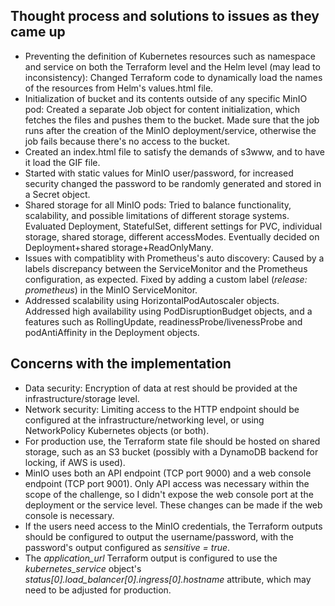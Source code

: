 ## Thought process and solutions to issues as they came up

* Preventing the definition of Kubernetes resources such as namespace and service on both the Terraform level and the Helm level (may lead to inconsistency): Changed Terraform code to dynamically load the names of the resources from Helm's values.html file.  
* Initialization of bucket and its contents outside of any specific MinIO pod: Created a separate Job object for content initialization, which fetches the files and pushes them to the bucket. Made sure that the job runs after the creation of the MinIO deployment/service, otherwise the job fails because there's no access to the bucket.
* Created an index.html file to satisfy the demands of s3www, and to have it load the GIF file.
* Started with static values for MinIO user/password, for increased security changed the password to be randomly generated and stored in a Secret object.
* Shared storage for all MinIO pods: Tried to balance functionality, scalability, and possible limitations of different storage systems. Evaluated Deployment, StatefulSet, different settings for PVC, individual storage, shared storage, different accessModes. Eventually decided on Deployment+shared storage+ReadOnlyMany.
* Issues with compatiblity with Prometheus's auto discovery: Caused by a labels discrepancy between the ServiceMonitor and the Prometheus configuration, as expected. Fixed by adding a custom label (*release: prometheus*) in the MinIO ServiceMonitor.
* Addressed scalability using HorizontalPodAutoscaler objects. Addressed high availability using PodDisruptionBudget objects, and a features such as RollingUpdate, readinessProbe/livenessProbe and podAntiAffinity in the Deployment objects.

## Concerns with the implementation

* Data security: Encryption of data at rest should be provided at the infrastructure/storage level.
* Network security: Limiting access to the HTTP endpoint should be configured at the infrastructure/networking level, or using NetworkPolicy Kubernetes objects (or both).
* For production use, the Terraform state file should be hosted on shared storage, such as an S3 bucket (possibly with a DynamoDB backend for locking, if AWS is used).
* MinIO uses both an API endpoint (TCP port 9000) and a web console endpoint (TCP port 9001). Only API access was necessary within the scope of the challenge, so I didn't expose the web console port at the deployment or the service level. These changes can be made if the web console is necessary.
* If the users need access to the MinIO credentials, the Terraform outputs should be configured to output the username/password, with the password's output configured as *sensitive = true*.
* The *application_url* Terraform output is configured to use the *kubernetes_service* object's *status[0].load_balancer[0].ingress[0].hostname* attribute, which may need to be adjusted for production.
  
